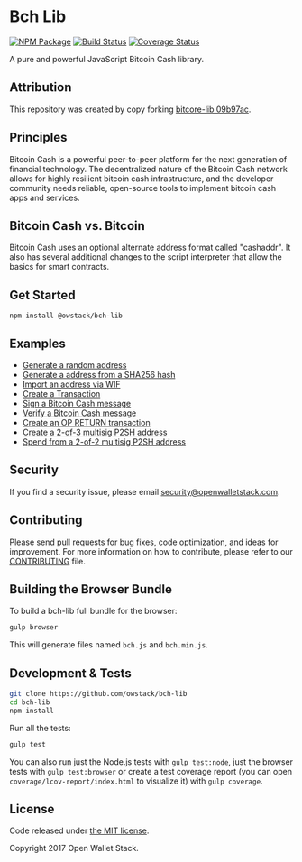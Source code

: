 Bch Lib
=======

[![NPM Package](https://img.shields.io/npm/v/@owstack/bch-lib.svg?style=flat-square)](https://www.npmjs.org/package/@owstack/bch-lib)
[![Build Status](https://img.shields.io/travis/owstack/bch-lib.svg?branch=master&style=flat-square)](https://travis-ci.org/owstack/bch-lib)
[![Coverage Status](https://img.shields.io/coveralls/owstack/bch-lib.svg?style=flat-square)](https://coveralls.io/r/owstack/bch-lib)

A pure and powerful JavaScript Bitcoin Cash library.

## Attribution

This repository was created by copy forking [bitcore-lib 09b97ac](https://github.com/bitpay/bitcore-lib/commit/09b97ac96cf442a170f52d865ce77089b4f896f9).

## Principles

Bitcoin Cash is a powerful peer-to-peer platform for the next generation of financial technology. The decentralized nature of the Bitcoin Cash network allows for highly resilient bitcoin cash infrastructure, and the developer community needs reliable, open-source tools to implement bitcoin cash apps and services.

## Bitcoin Cash vs. Bitcoin

Bitcoin Cash uses an optional alternate address format called "cashaddr". It also has several additional changes to the script interpreter that allow the basics for smart contracts.

## Get Started

```
npm install @owstack/bch-lib
```

## Examples

* [Generate a random address](https://github.com/owstack/bch-lib/blob/master/docs/examples.md#generate-a-random-address)
* [Generate a address from a SHA256 hash](https://github.com/owstack/bch-lib/blob/master/docs/examples.md#generate-a-address-from-a-sha256-hash)
* [Import an address via WIF](https://github.com/owstack/bch-lib/blob/master/docs/examples.md#import-an-address-via-wif)
* [Create a Transaction](https://github.com/owstack/bch-lib/blob/master/docs/examples.md#create-a-transaction)
* [Sign a Bitcoin Cash message](https://github.com/owstack/bch-lib/blob/master/docs/examples.md#sign-a-bitcoin-cash-message)
* [Verify a Bitcoin Cash message](https://github.com/owstack/bch-lib/blob/master/docs/examples.md#verify-a-bitcoin-cash-message)
* [Create an OP RETURN transaction](https://github.com/owstack/bch-lib/blob/master/docs/examples.md#create-an-op-return-transaction)
* [Create a 2-of-3 multisig P2SH address](https://github.com/owstack/bch-lib/blob/master/docs/examples.md#create-a-2-of-3-multisig-p2sh-address)
* [Spend from a 2-of-2 multisig P2SH address](https://github.com/owstack/bch-lib/blob/master/docs/examples.md#spend-from-a-2-of-2-multisig-p2sh-address)


## Security

If you find a security issue, please email security@openwalletstack.com.

## Contributing

Please send pull requests for bug fixes, code optimization, and ideas for improvement. For more information on how to contribute, please refer to our [CONTRIBUTING](https://github.com/owstack/bch-lib/blob/master/CONTRIBUTING.md) file.

## Building the Browser Bundle

To build a bch-lib full bundle for the browser:

```sh
gulp browser
```

This will generate files named `bch.js` and `bch.min.js`.

## Development & Tests

```sh
git clone https://github.com/owstack/bch-lib
cd bch-lib
npm install
```

Run all the tests:

```sh
gulp test
```

You can also run just the Node.js tests with `gulp test:node`, just the browser tests with `gulp test:browser`
or create a test coverage report (you can open `coverage/lcov-report/index.html` to visualize it) with `gulp coverage`.

## License

Code released under [the MIT license](https://github.com/owstack/bch-lib/blob/master/LICENSE).

Copyright 2017 Open Wallet Stack.
